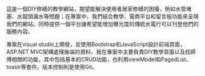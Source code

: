 這是一個DIY修繕的教學網站，期望能解決使用者居家修繕的困擾，例如水管堵塞、水龍頭漏水等問題；在專案中，我們結合教學、電商平台和留言板功能來呈現我們的網站。同時提供一個平台讓希望能增加曝光度的傳統水電行可以刊登他們的服務內容。

專案在visual studio上開發，並使用Bootstrap和JavaScript設計前端頁面， ASP.NET MVC架構處理後端的資料，我在專案中主要負責DIY教學頁面以及找師傅相關的功能，其中包括基本的CRUD功能，也利用viewModel和PagedList、toastr等套件。版本控制則是使用Git。
